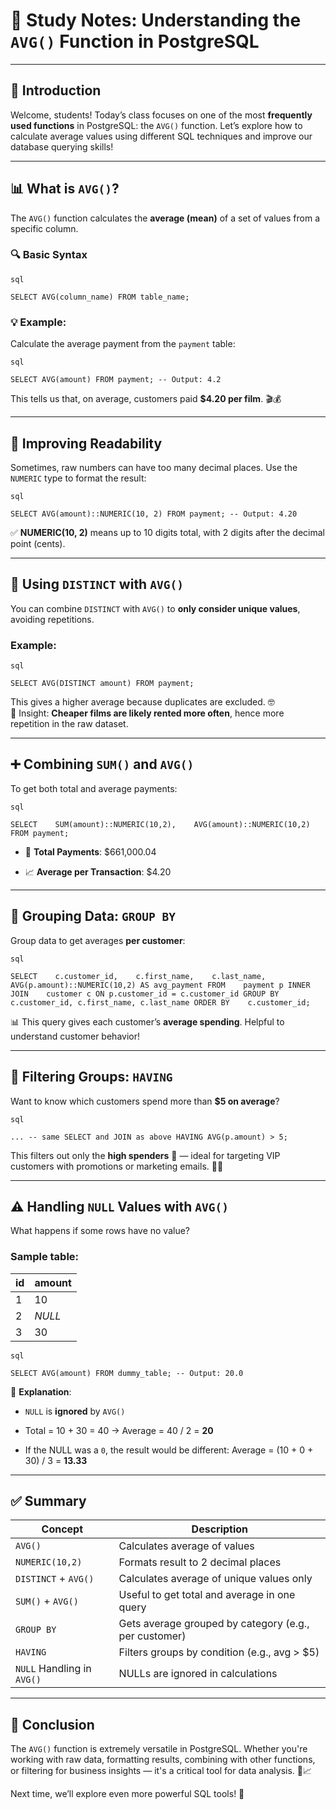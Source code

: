 # 📘 Study Notes: Understanding the `AVG()` Function in PostgreSQL

---

## 👋 Introduction

Welcome, students! Today’s class focuses on one of the most **frequently used functions** in PostgreSQL: the `AVG()` function. Let’s explore how to calculate average values using different SQL techniques and improve our database querying skills!

---

## 📊 What is `AVG()`?

The `AVG()` function calculates the **average (mean)** of a set of values from a specific column.

### 🔍 Basic Syntax
	
	sql
	
`SELECT AVG(column_name) FROM table_name;`

### 💡 Example:

Calculate the average payment from the `payment` table:
	
	sql
	
`SELECT AVG(amount) FROM payment; -- Output: 4.2`

This tells us that, on average, customers paid **$4.20 per film**. 🎬💰

---

## 🎯 Improving Readability

Sometimes, raw numbers can have too many decimal places. Use the `NUMERIC` type to format the result:
	
	sql
	
`SELECT AVG(amount)::NUMERIC(10, 2) FROM payment; -- Output: 4.20`

✅ **NUMERIC(10, 2)** means up to 10 digits total, with 2 digits after the decimal point (cents).

---

## 🧩 Using `DISTINCT` with `AVG()`

You can combine `DISTINCT` with `AVG()` to **only consider unique values**, avoiding repetitions.

### Example:
	
	sql
	
`SELECT AVG(DISTINCT amount) FROM payment;`

This gives a higher average because duplicates are excluded. 🤓  
💬 Insight: **Cheaper films are likely rented more often**, hence more repetition in the raw dataset.

---

## ➕ Combining `SUM()` and `AVG()`

To get both total and average payments:
	
	sql
	
`SELECT    SUM(amount)::NUMERIC(10,2),    AVG(amount)::NUMERIC(10,2)  FROM payment;`

- 🧾 **Total Payments**: $661,000.04
    
- 📈 **Average per Transaction**: $4.20
    

---

## 🧱 Grouping Data: `GROUP BY`

Group data to get averages **per customer**:
	
	sql
	
`SELECT    c.customer_id,    c.first_name,    c.last_name,    AVG(p.amount)::NUMERIC(10,2) AS avg_payment FROM    payment p INNER JOIN    customer c ON p.customer_id = c.customer_id GROUP BY    c.customer_id, c.first_name, c.last_name ORDER BY    c.customer_id;`

📊 This query gives each customer’s **average spending**. Helpful to understand customer behavior!

---

## 🔎 Filtering Groups: `HAVING`

Want to know which customers spend more than **$5 on average**?
	
	sql
	
`... -- same SELECT and JOIN as above HAVING AVG(p.amount) > 5;`

This filters out only the **high spenders** 🤑 — ideal for targeting VIP customers with promotions or marketing emails. 🎁📧

---

## ⚠️ Handling `NULL` Values with `AVG()`

What happens if some rows have no value?

### Sample table:

|id|amount|
|---|---|
|1|10|
|2|_NULL_|
|3|30|
	
	sql
	
`SELECT AVG(amount) FROM dummy_table; -- Output: 20.0`

🧠 **Explanation**:

- `NULL` is **ignored** by `AVG()`
    
- Total = 10 + 30 = 40 → Average = 40 / 2 = **20**
    
- If the NULL was a `0`, the result would be different: Average = (10 + 0 + 30) / 3 = **13.33**
    

---

## ✅ Summary

|Concept|Description|
|---|---|
|`AVG()`|Calculates average of values|
|`NUMERIC(10,2)`|Formats result to 2 decimal places|
|`DISTINCT` + `AVG()`|Calculates average of unique values only|
|`SUM()` + `AVG()`|Useful to get total and average in one query|
|`GROUP BY`|Gets average grouped by category (e.g., per customer)|
|`HAVING`|Filters groups by condition (e.g., avg > $5)|
|`NULL` Handling in `AVG()`|NULLs are ignored in calculations|

---

## 🏁 Conclusion

The `AVG()` function is extremely versatile in PostgreSQL. Whether you're working with raw data, formatting results, combining with other functions, or filtering for business insights — it's a critical tool for data analysis. 🔧📈

Next time, we’ll explore even more powerful SQL tools! 🚀